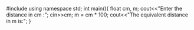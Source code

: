 #include<iostream>
using namespace std;
int main(){
float cm, m;
cout<<"Enter the distance in cm :";
cin>>cm;
m = cm * 100;
cout<<"The equivalent distance in m is:";
}
